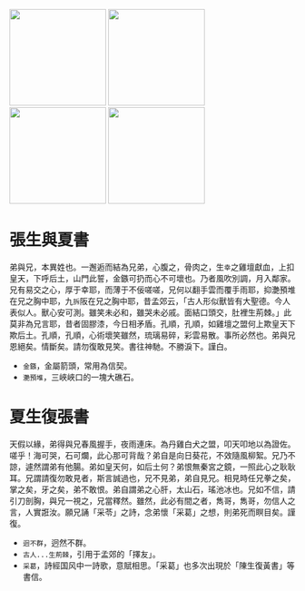 [//]: # (scanned texts)
<img src="http://library.ctext.org/s1890343/s1890343_0117.png" width="170">
<img src="http://library.ctext.org/s1890343/s1890343_0116.png" width="170">
<img src="http://library.ctext.org/s1890343/s1890343_0115.png" width="170">
<img src="http://library.ctext.org/s1890343/s1890343_0114.png" width="170">

[//]: # (texts)
# 張生與夏書
弟與兄，本異姓也。一邂逅而結為兄弟，心腹之，骨肉之，生`幸`之雞壇獻血，上扣皇天，下呼后土，山門此誓，金鏃可扔而心不可壞也。乃者風吹別調，月入鄰家。兄有易交之心，厚于幸耶，而薄于不佞嗟嗟，兄何以翻手雲而覆手雨耶，抑灔預堆在兄之胸中耶，九`拆`阪在兄之胸中耶，昔孟郊云，「古人形似獸皆有大聖德。今人表似人。獸心安可測。雖笑未必和，雖哭未必戚。面結口頭交，肚裡生荊棘。」此莫非為兄言耶，昔者固膠漆，今日相矛盾。孔順，孔順，如雞壇之盟何上欺皇天下欺后土。孔順，孔順，心術壞笑雖然，琉璃易碎，彩雲易散。事所必然也。弟與兄恩絕矣。情斷矣。請勿復敢見笑。書往神馳。不勝淚下。謹白。

- `金鏃`，金屬箭頭，常用為信契。
- `灔預堆`，三峽峽口的一塊大礁石。

# 夏生復張書
天假以緣，弟得與兄春風握手，夜雨連床。為丹雞白犬之盟，叩天叩地以為證佐。嗟乎！海可哭，石可爛，此心那可背哉？弟自是向日葵花，不效隨風柳絮。兄乃不諒，遽然謂弟有他腸。弟如皇天何，如后土何？弟恨無秦宮之鏡，一照此心之耿耿耳。兄謂請復勿敢見者，斯言誠過也，兄不見弟，弟自見兄。相見時任兄拳之矣，掌之矣，牙之矣，弟不敢恨。弟自謂弟之心肝，太山石，瑤池冰也。兄如不信，請引刀剖胸，與兄一視之，兄當釋然。雖然，此必有間之者，雋哥，雋哥，勿信人之言，人實誑汝。願兄誦「采苓」之詩，念弟懷「采葛」之想，則弟死而瞑目矣。謹復。

- `迥不群`，迥然不群。
- `古人...生荊棘`，引用于孟郊的「擇友」。 
- `采葛`，詩經国风中一詩歌，意賦相思。「采葛」也多次出現於「陳生復黃書」等書信。